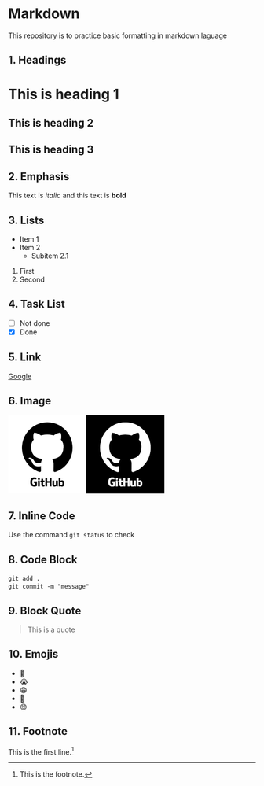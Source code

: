 # Markdown
This repository is to practice basic formatting in markdown laguage

## 1. Headings
# This is heading 1
## This is heading 2
## This is heading 3

## 2. Emphasis
This text is *italic* and this text is **bold**

## 3. Lists
* Item 1
* Item 2
    * Subitem 2.1
1. First
2. Second

## 4. Task List
- [ ] Not done
- [x] Done

## 5. Link
[Google](https://www.google.com/)

## 6. Image
![GitHub logo is displayed here](github.png)

## 7. Inline Code
Use the command `git status` to check

## 8. Code Block
```
git add .
git commit -m "message"
```

## 9. Block Quote
> This is a quote

## 10. Emojis
* 🙂
* 😭
* 😁
* 👀
* 😊
<!-- This content is hidden -->

## 11. Footnote
This is the first line.[^1]

[^1]:This is the footnote.
